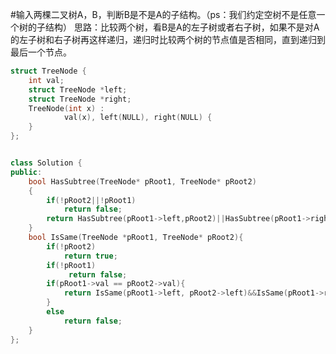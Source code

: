 #输入两棵二叉树A，B，判断B是不是A的子结构。（ps：我们约定空树不是任意一个树的子结构）
思路：比较两个树，看B是A的左子树或者右子树，如果不是对A的左子树和右子树再这样递归，递归时比较两个树的节点值是否相同，直到递归到最后一个节点。
```cpp
struct TreeNode {
	int val;
	struct TreeNode *left;
	struct TreeNode *right;
	TreeNode(int x) :
			val(x), left(NULL), right(NULL) {
	}
};


class Solution {
public:
    bool HasSubtree(TreeNode* pRoot1, TreeNode* pRoot2)
    {
        if(!pRoot2||!pRoot1) 
            return false;
        return HasSubtree(pRoot1->left,pRoot2)||HasSubtree(pRoot1->right,pRoot2)||IsSame(pRoot1,pRoot2);
    }
    bool IsSame(TreeNode *pRoot1, TreeNode* pRoot2){
        if(!pRoot2)
            return true;
        if(!pRoot1)
             return false;
        if(pRoot1->val == pRoot2->val){
            return IsSame(pRoot1->left, pRoot2->left)&&IsSame(pRoot1->right,pRoot2->right);
        }
        else
            return false;
    }
};

```
